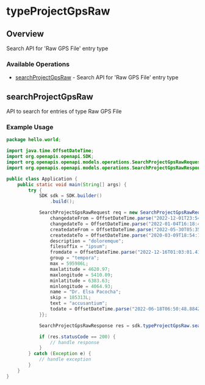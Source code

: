 # typeProjectGpsRaw

## Overview

Search API for 'Raw GPS File' entry type

### Available Operations

* [searchProjectGpsRaw](#searchprojectgpsraw) - Search API for 'Raw GPS File' entry type

## searchProjectGpsRaw

API to search for entries of type Raw GPS File

### Example Usage

```java
package hello.world;

import java.time.OffsetDateTime;
import org.openapis.openapi.SDK;
import org.openapis.openapi.models.operations.SearchProjectGpsRawRequest;
import org.openapis.openapi.models.operations.SearchProjectGpsRawResponse;

public class Application {
    public static void main(String[] args) {
        try {
            SDK sdk = SDK.builder()
                .build();

            SearchProjectGpsRawRequest req = new SearchProjectGpsRawRequest() {{
                changedateFrom = OffsetDateTime.parse("2022-12-01T23:54:30.571Z");
                changedateTo = OffsetDateTime.parse("2022-01-04T16:18:44.200Z");
                createdateFrom = OffsetDateTime.parse("2022-05-30T05:35:32.331Z");
                createdateTo = OffsetDateTime.parse("2020-03-09T18:54:18.793Z");
                description = "doloremque";
                filesuffix = "ipsum";
                fromdate = OffsetDateTime.parse("2022-12-16T01:03:01.411Z");
                group = "tempora";
                max = 595986L;
                maxlatitude = 4620.97;
                maxlongitude = 5410.09;
                minlatitude = 6383.63;
                minlongitude = 4064.93;
                name = "Dr. Elsa Pacocha";
                skip = 185313L;
                text = "accusantium";
                todate = OffsetDateTime.parse("2022-06-18T06:50:48.884Z");
            }};            

            SearchProjectGpsRawResponse res = sdk.typeProjectGpsRaw.searchProjectGpsRaw(req);

            if (res.statusCode == 200) {
                // handle response
            }
        } catch (Exception e) {
            // handle exception
        }
    }
}
```
